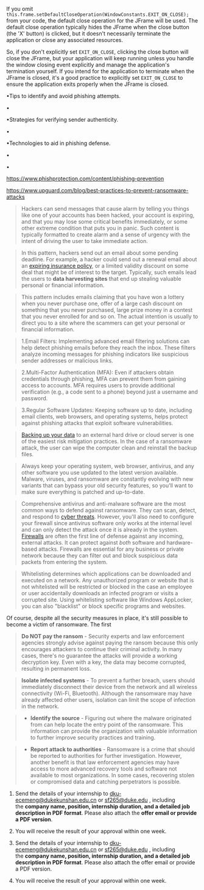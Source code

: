 
If you omit `this.frame.setDefaultCloseOperation(WindowConstants.EXIT_ON_CLOSE);` from your code, the default close operation for the JFrame will be used. The default close operation typically hides the JFrame when the close button (the 'X' button) is clicked, but it doesn't necessarily terminate the application or close any associated resources.

So, if you don't explicitly set `EXIT_ON_CLOSE`, clicking the close button will close the JFrame, but your application will keep running unless you handle the window closing event explicitly and manage the application's termination yourself. If you intend for the application to terminate when the JFrame is closed, it's a good practice to explicitly set `EXIT_ON_CLOSE` to ensure the application exits properly when the JFrame is closed.

















•Tips to identify and avoid phishing attempts.

•

•Strategies for verifying sender authenticity.

•

•Technologies to aid in phishing defense.

•

•


https://www.phishprotection.com/content/phishing-prevention

https://www.upguard.com/blog/best-practices-to-prevent-ransomware-attacks







> Hackers can send messages that cause alarm by telling you things like one of your accounts has been hacked, your account is expiring, and that you may lose some critical benefits immediately, or some other extreme condition that puts you in panic. Such content is typically formatted to create alarm and a sense of urgency with the intent of driving the user to take immediate action.

> In this pattern, hackers send out an email about some pending deadline. For example, a hacker could send out a renewal email about an [expiring insurance policy](http://www.rmmagazine.com/2018/11/08/turning-to-crime-insurance-policies-for-phishing-losses/), or a limited validity discount on some deal that might be of interest to the target. Typically, such emails lead the users to **data harvesting sites** that end up stealing valuable personal or financial information.

> This pattern includes emails claiming that you have won a lottery when you never purchase one, offer of a large cash discount on something that you never purchased, large prize money in a contest that you never enrolled for and so on. The actual intention is usually to direct you to a site where the scammers can get your personal or financial information.



> 1.Email Filters: Implementing advanced email filtering solutions can help detect phishing emails before they reach the inbox. These filters analyze incoming messages for phishing indicators like suspicious sender addresses or malicious links.

> 2.Multi-Factor Authentication (MFA): Even if attackers obtain credentials through phishing, MFA can prevent them from gaining access to accounts. MFA requires users to provide additional verification (e.g., a code sent to a phone) beyond just a username and password.

>3.Regular Software Updates: Keeping software up to date, including email clients, web browsers, and operating systems, helps protect against phishing attacks that exploit software vulnerabilities.


> [Backing up your data](http://www.upguard.com/blog/how-to-back-up-your-data) to an external hard drive or cloud server is one of the easiest risk mitigation practices. In the case of a ransomware attack, the user can wipe the computer clean and reinstall the backup files.

> Always keep your operating system, web browser, antivirus, and any other software you use updated to the latest version available. Malware, viruses, and ransomware are constantly evolving with new variants that can bypass your old security features, so you'll want to make sure everything is patched and up-to-date.

> Comprehensive antivirus and anti-malware software are the most common ways to defend against ransomware. They can scan, detect, and respond to [cyber threats](https://www.upguard.com/blog/cyber-threat). However, you'll also need to configure your firewall since antivirus software only works at the internal level and can only detect the attack once it is already in the system.
> [Firewalls](https://us.norton.com/internetsecurity-emerging-threats-what-is-firewall.html) are often the first line of defense against any incoming, external attacks. It can protect against _both_ software and hardware-based attacks. Firewalls are essential for any business or private network because they can filter out and block suspicious data packets from entering the system.

> Whitelisting determines which applications can be downloaded and executed on a network. Any unauthorized program or website that is not whitelisted will be restricted or blocked in the case an employee or user accidentally downloads an infected program or visits a corrupted site. Using whitelisting software like Windows AppLocker, you can also "blacklist" or block specific programs and websites.







Of course, despite all the security measures in place, it's still possible to become a victim of ransomware.
The first 

> **Do NOT pay the ransom** - Security experts and law enforcement agencies strongly advise against paying the ransom because this only encourages attackers to continue their criminal activity. In many cases, there's no guarantee the attacks will provide a working decryption key. Even with a key, the data may become corrupted, resulting in permanent loss.

> **Isolate infected systems** - To prevent a further breach, users should immediately disconnect their device from the network and all wireless connectivity (Wi-Fi, Bluetooth). Although the ransomware may have already affected other users, isolation can limit the scope of infection in the network.


> - **Identify the source** - Figuring out where the malware originated from can help locate the entry point of the ransomware. This information can provide the organization with valuable information to further improve security practices and training.

> - **Report attack to authorities** - Ransomware is a crime that should be reported to authorities for further investigation. However, another benefit is that law enforcement agencies may have access to more advanced recovery tools and software not available to most organizations. In some cases, recovering stolen or compromised data and catching perpetrators is possible.







1. Send the details of your internship to [dku-ecemeng@dukekunshan.edu.cn](mailto:dku-ecemeng@dukekunshan.edu.cn "mailto:dku-ecemeng@dukekunshan.edu.cn") or [sf265@duke.edu](mailto:sf265@duke.edu "mailto:sf265@duke.edu") , including the **company name, position, internship duration, and a detailed job description in PDF format**. Please also attach the **offer email or provide a PDF version**.
2. You will receive the result of your approval within one week.

1. Send the details of your internship to [dku-ecemeng@dukekunshan.edu.cn](mailto:dku-ecemeng@dukekunshan.edu.cn "mailto:dku-ecemeng@dukekunshan.edu.cn") or [sf265@duke.edu](mailto:sf265@duke.edu "mailto:sf265@duke.edu") , including the **company name, position, internship duration, and a detailed job description in PDF format**. Please also attach the offer email or provide a PDF version.
2. You will receive the result of your approval within one week.


